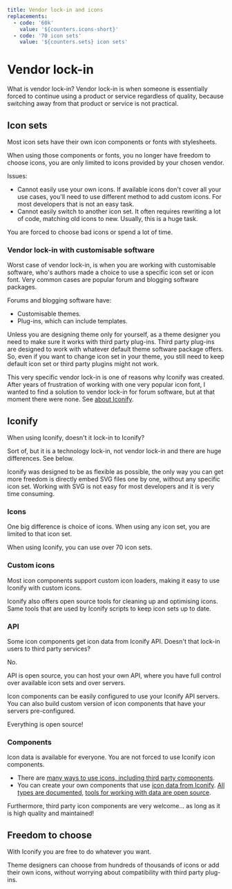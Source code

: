 ```yaml
title: Vendor lock-in and icons
replacements:
  - code: '60k'
    value: '${counters.icons-short}'
  - code: '70 icon sets'
    value: '${counters.sets} icon sets'
```

# Vendor lock-in

What is vendor lock-in? Vendor lock-in is when someone is essentially forced to continue using a product or service regardless of quality, because switching away from that product or service is not practical.

## Icon sets

Most icon sets have their own icon components or fonts with stylesheets.

When using those components or fonts, you no longer have freedom to choose icons, you are only limited to icons provided by your chosen vendor.

Issues:

- Cannot easily use your own icons. If available icons don't cover all your use cases, you'll need to use different method to add custom icons. For most developers that is not an easy task.
- Cannot easily switch to another icon set. It often requires rewriting a lot of code, matching old icons to new. Usually, this is a huge task.

You are forced to choose bad icons or spend a lot of time.

### Vendor lock-in with customisable software

Worst case of vendor lock-in, is when you are working with customisable software, who's authors made a choice to use a specific icon set or icon font. Very common cases are popular forum and blogging software packages.

Forums and blogging software have:

- Customisable themes.
- Plug-ins, which can include templates.

Unless you are designing theme only for yourself, as a theme designer you need to make sure it works with third party plug-ins. Third party plug-ins are designed to work with whatever default theme software package offers. So, even if you want to change icon set in your theme, you still need to keep default icon set or third party plugins might not work.

This very specific vendor lock-in is one of reasons why Iconify was created. After years of frustration of working with one very popular icon font, I wanted to find a solution to vendor lock-in for forum software, but at that moment there were none. See [about Iconify](https://iconify.design/about/).

## Iconify

When using Iconify, doesn't it lock-in to Iconify?

Sort of, but it is a technology lock-in, not vendor lock-in and there are huge differences. See below.

Iconify was designed to be as flexible as possible, the only way you can get more freedom is directly embed SVG files one by one, without any specific icon set. Working with SVG is not easy for most developers and it is very time consuming.

### Icons

One big difference is choice of icons. When using any icon set, you are limited to that icon set.

When using Iconify, you can use over 70 icon sets.

### Custom icons

Most icon components support custom icon loaders, making it easy to use Iconify with custom icons.

Iconify also offers open source tools for cleaning up and optimising icons. Same tools that are used by Iconify scripts to keep icon sets up to date.

### API

Some icon components get icon data from Iconify API. Doesn't that lock-in users to third party services?

No.

API is open source, you can host your own API, where you have full control over available icon sets and over servers.

Icon components can be easily configured to use your Iconify API servers. You can also build custom version of icon components that have your servers pre-configured.

Everything is open source!

### Components

Icon data is available for everyone. You are not forced to use Iconify icon components.

- There are [many ways to use icons, including third party components](../usage/index.md).
- You can create your own components that use [icon data from Iconify](../icons/index.md). [All types are documented](../types/index.md), [tools for working with data are open source](../tools/utils/index.md).

Furthermore, third party icon components are very welcome... as long as it is high quality and maintained!

## Freedom to choose

With Iconify you are free to do whatever you want.

Theme designers can choose from hundreds of thousands of icons or add their own icons, without worrying about compatibility with third party plug-ins.
